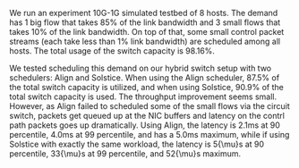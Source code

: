 We run an experiment 10G-1G simulated testbed of 8 hosts. The demand has 1 big flow that takes 85% of the link bandwidth and 3 small flows that takes 10% of the link bandwidth. On top of that, some small control packet streams (each take less than 1% link bandwidth) are scheduled among all hosts. The total usage of the switch capacity is 98.16%.

We tested scheduling this demand on our hybrid switch setup with two schedulers: Align and Solstice. When using the Align scheduler, 87.5% of the total switch capacity is utilized, and when using Solstice, 90.9% of the total switch capacity is used. The throughput improvement seems small. However, as Align failed to scheduled some of the small flows via the circuit switch, packets get queued up at the NIC buffers and latency on the contrl path packets goes up dramatically. Using Align, the latency is 2.1ms at 90 percentile, 4.0ms at 99 percentile, and has a 5.0ms maximum, while if using Solstice with exactly the same workload, the latency is 5{\mu}s at 90 percentile, 33{\mu}s at 99 percentile, and 52{\mu}s maximum.

